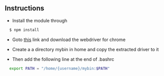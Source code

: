 ## Instructions

- Install the module through
```sh
  $ npm install
```
- Goto [this](https://sites.google.com/a/chromium.org/chromedriver/downloads) link and download the webdriver for chrome

- Create a a directory mybin in home and copy the extracted driver to it

- Then add the following line at the end of .bashrc 
```sh
  export PATH = "/home/{username}/mybin:$PATH"
```
